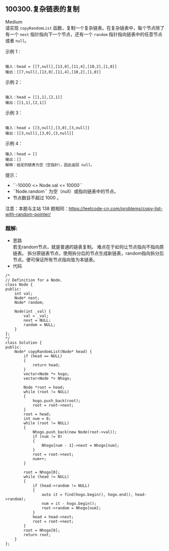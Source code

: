 ## 100300.复杂链表的复制
Medium  
请实现 ``copyRandomList`` 函数，复制一个复杂链表。在复杂链表中，每个节点除了有一个 ``next`` 指针指向下一个节点，还有一个 ``random`` 指针指向链表中的任意节点或者 ``null``。

 

示例 1：

<img alt="" src="https://assets.leetcode-cn.com/aliyun-lc-upload/uploads/2020/01/09/e1.png">

```
输入：head = [[7,null],[13,0],[11,4],[10,2],[1,0]]
输出：[[7,null],[13,0],[11,4],[10,2],[1,0]]

```

示例 2：

<img alt="" src="https://assets.leetcode-cn.com/aliyun-lc-upload/uploads/2020/01/09/e2.png">

```
输入：head = [[1,1],[2,1]]
输出：[[1,1],[2,1]]

```

示例 3：

<img alt="" src="https://assets.leetcode-cn.com/aliyun-lc-upload/uploads/2020/01/09/e3.png">

```
输入：head = [[3,null],[3,0],[3,null]]
输出：[[3,null],[3,0],[3,null]]

```

示例 4：

```
输入：head = []
输出：[]
解释：给定的链表为空（空指针），因此返回 null。

```

 

提示：

<ul>
	<li>``-10000 <= Node.val <= 10000``</li>
	<li>``Node.random`` 为空（null）或指向链表中的节点。</li>
	<li>节点数目不超过 1000 。</li>
</ul>

 

注意：本题与主站 138 题相同：<a href="https://leetcode-cn.com/problems/copy-list-with-random-pointer/">https://leetcode-cn.com/problems/copy-list-with-random-pointer/</a>

 

### 题解:  
* 思路  
若无random节点，就是普通的链表复制。
难点在于如何让节点指向不指向原链表。 
拆分原链表节点，使用拆分后的节点生成新链表，random指向拆分后节点。便可保证所有节点指向皆为本链表。
* 代码  
```  
/*
// Definition for a Node.
class Node {
public:
    int val;
    Node* next;
    Node* random;
    
    Node(int _val) {
        val = _val;
        next = NULL;
        random = NULL;
    }
};
*/
class Solution {
public:
    Node* copyRandomList(Node* head) {
        if (head == NULL)
        {
            return head;
        }
        vector<Node *> hogo;
        vector<Node *> Nhogo;

        Node *root = head;
        while (root != NULL)
        {
            hogo.push_back(root);
            root = root->next;
        }
        root = head;
        int num = 0;
        while (root != NULL)
        {
            Nhogo.push_back(new Node(root->val));
            if (num != 0)
            {
                Nhogo[num - 1]->next = Nhogo[num];
            }
            root = root->next;
            num++;
        }

        root = Nhogo[0];
        while (head != NULL)
        {
            if (head->random != NULL)
            {
                auto it = find(hogo.begin(), hogo.end(), head->random);
                num = it - hogo.begin();
                root->random = Nhogo[num];
            }
            head = head->next;
            root = root->next;
        }
        root = Nhogo[0];
        return root;
    }
};
```
